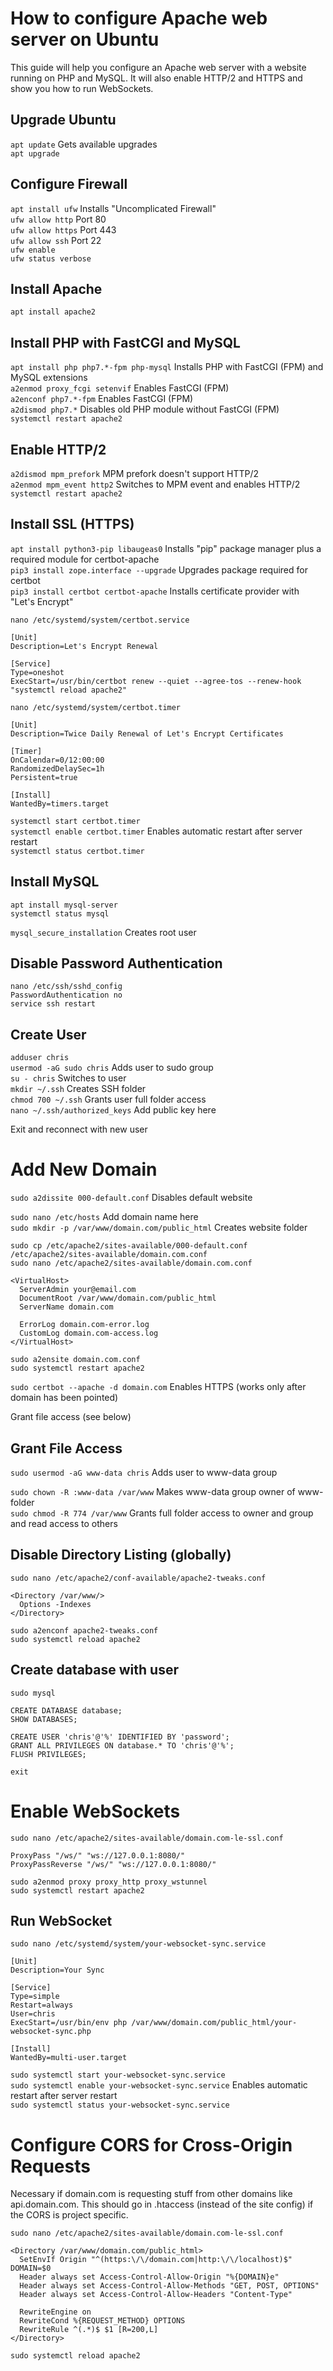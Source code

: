 # How to configure Apache web server on Ubuntu

This guide will help you configure an Apache web server with a website running on PHP and MySQL. It will also enable HTTP/2 and HTTPS and show you how to run WebSockets.

## Upgrade Ubuntu

`apt update` Gets available upgrades\
`apt upgrade`

## Configure Firewall

`apt install ufw` Installs "Uncomplicated Firewall"\
`ufw allow http` Port 80\
`ufw allow https` Port 443\
`ufw allow ssh` Port 22\
`ufw enable`\
`ufw status verbose`

## Install Apache

`apt install apache2`

## Install PHP with FastCGI and MySQL

`apt install php php7.*-fpm php-mysql` Installs PHP with FastCGI (FPM) and MySQL extensions\
`a2enmod proxy_fcgi setenvif` Enables FastCGI (FPM)\
`a2enconf php7.*-fpm` Enables FastCGI (FPM)\
`a2dismod php7.*` Disables old PHP module without FastCGI (FPM)\
`systemctl restart apache2`

## Enable HTTP/2

`a2dismod mpm_prefork` MPM prefork doesn't support HTTP/2\
`a2enmod mpm_event http2` Switches to MPM event and enables HTTP/2\
`systemctl restart apache2`

## Install SSL (HTTPS)

`apt install python3-pip libaugeas0` Installs "pip" package manager plus a required module for certbot-apache\
`pip3 install zope.interface --upgrade` Upgrades package required for certbot\
`pip3 install certbot certbot-apache` Installs certificate provider with "Let's Encrypt"

`nano /etc/systemd/system/certbot.service`

```
[Unit]
Description=Let's Encrypt Renewal

[Service]
Type=oneshot
ExecStart=/usr/bin/certbot renew --quiet --agree-tos --renew-hook "systemctl reload apache2"
```

`nano /etc/systemd/system/certbot.timer`

```
[Unit]
Description=Twice Daily Renewal of Let's Encrypt Certificates

[Timer]
OnCalendar=0/12:00:00
RandomizedDelaySec=1h
Persistent=true

[Install]
WantedBy=timers.target
```

`systemctl start certbot.timer`\
`systemctl enable certbot.timer` Enables automatic restart after server restart\
`systemctl status certbot.timer`

## Install MySQL

`apt install mysql-server`\
`systemctl status mysql`

`mysql_secure_installation` Creates root user

## Disable Password Authentication

`nano /etc/ssh/sshd_config`\
`PasswordAuthentication no`\
`service ssh restart`

## Create User

`adduser chris`\
`usermod -aG sudo chris` Adds user to sudo group\
`su - chris` Switches to user\
`mkdir ~/.ssh` Creates SSH folder\
`chmod 700 ~/.ssh` Grants user full folder access\
`nano ~/.ssh/authorized_keys` Add public key here

Exit and reconnect with new user

# Add New Domain

`sudo a2dissite 000-default.conf` Disables default website

`sudo nano /etc/hosts` Add domain name here\
`sudo mkdir -p /var/www/domain.com/public_html` Creates website folder

`sudo cp /etc/apache2/sites-available/000-default.conf /etc/apache2/sites-available/domain.com.conf`\
`sudo nano /etc/apache2/sites-available/domain.com.conf`

```
<VirtualHost>
  ServerAdmin your@email.com
  DocumentRoot /var/www/domain.com/public_html
  ServerName domain.com

  ErrorLog domain.com-error.log
  CustomLog domain.com-access.log
</VirtualHost>
```

`sudo a2ensite domain.com.conf`\
`sudo systemctl restart apache2`

`sudo certbot --apache -d domain.com` Enables HTTPS (works only after domain has been pointed)

Grant file access (see below)

## Grant File Access

`sudo usermod -aG www-data chris` Adds user to www-data group

`sudo chown -R :www-data /var/www` Makes www-data group owner of www-folder\
`sudo chmod -R 774 /var/www` Grants full folder access to owner and group and read access to others

## Disable Directory Listing (globally)

`sudo nano /etc/apache2/conf-available/apache2-tweaks.conf`

```
<Directory /var/www/>
  Options -Indexes
</Directory>
```

`sudo a2enconf apache2-tweaks.conf`\
`sudo systemctl reload apache2`

## Create database with user

`sudo mysql`

`CREATE DATABASE database;`\
`SHOW DATABASES;`

`CREATE USER 'chris'@'%' IDENTIFIED BY 'password';`\
`GRANT ALL PRIVILEGES ON database.* TO 'chris'@'%';`\
`FLUSH PRIVILEGES;`

`exit`

# Enable WebSockets

`sudo nano /etc/apache2/sites-available/domain.com-le-ssl.conf`

```
ProxyPass "/ws/" "ws://127.0.0.1:8080/"
ProxyPassReverse "/ws/" "ws://127.0.0.1:8080/"
```

`sudo a2enmod proxy proxy_http proxy_wstunnel`\
`sudo systemctl restart apache2`

## Run WebSocket

`sudo nano /etc/systemd/system/your-websocket-sync.service`

```
[Unit]
Description=Your Sync

[Service]
Type=simple
Restart=always
User=chris
ExecStart=/usr/bin/env php /var/www/domain.com/public_html/your-websocket-sync.php

[Install]
WantedBy=multi-user.target
```

`sudo systemctl start your-websocket-sync.service`\
`sudo systemctl enable your-websocket-sync.service` Enables automatic restart after server restart\
`sudo systemctl status your-websocket-sync.service`

# Configure CORS for Cross-Origin Requests

Necessary if domain.com is requesting stuff from other domains like api.domain.com. This should go in .htaccess (instead of the site config) if the CORS is project specific.

`sudo nano /etc/apache2/sites-available/domain.com-le-ssl.conf`

```
<Directory /var/www/domain.com/public_html>
  SetEnvIf Origin "^(https:\/\/domain.com|http:\/\/localhost)$" DOMAIN=$0
  Header always set Access-Control-Allow-Origin "%{DOMAIN}e"
  Header always set Access-Control-Allow-Methods "GET, POST, OPTIONS"
  Header always set Access-Control-Allow-Headers "Content-Type"

  RewriteEngine on
  RewriteCond %{REQUEST_METHOD} OPTIONS
  RewriteRule ^(.*)$ $1 [R=200,L]
</Directory>
```

`sudo systemctl reload apache2`
